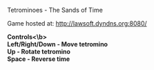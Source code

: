 Tetrominoes - The Sands of Time

Game hosted at: http://lawsoft.dyndns.org:8080/

<b>Controls<\b><br>
Left/Right/Down - Move tetromino<br>
Up - Rotate tetromino<br>
Space - Reverse time<br>
